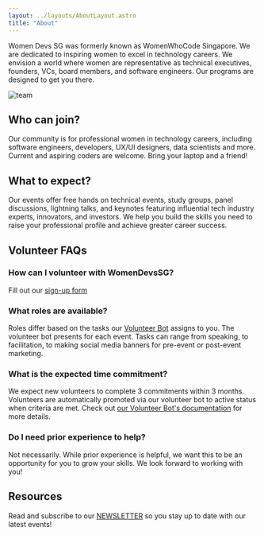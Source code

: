 ```yaml
---
layout: ../layouts/AboutLayout.astro
title: "About"
---
```


Women Devs SG was formerly known as WomenWhoCode Singapore. We are dedicated to inspiring women to excel in technology careers. We envision a world where women are representative as technical executives, founders, VCs, board members, and software engineers. Our programs are designed to get you there.

<div>
  <img src="/assets/team.jpg" class="mx-auto" alt="team">
</div>

## Who can join?

Our community is for professional women in technology careers, including software engineers, developers, UX/UI designers, data scientists and more. Current and aspiring coders are welcome. Bring your laptop and a friend!

## What to expect?

Our events offer free hands on technical events, study groups, panel discussions, lightning talks, and keynotes featuring influential tech industry experts, innovators, and investors. We help you build the skills you need to raise your professional profile and achieve greater career success.

## Volunteer FAQs

### How can I volunteer with WomenDevsSG?

 Fill out our [sign-up form](https://docs.google.com/forms/d/e/1FAIpQLSf0YtHp4Cp1vJW8MVVdbW8CIW3afi1Z-Pmghfv50-98N8F0rQ/viewform)

### What roles are available?

Roles differ based on the tasks our [Volunteer Bot](https://github.com/Women-Devs-SG/volunteer-telegram-bot?tab=readme-ov-file#-features) assigns to you. The volunteer bot presents for each event. Tasks can range from speaking, to facilitation, to making social media banners for pre-event or post-event marketing.

### What is the expected time commitment?

We expect new volunteers to complete 3 commitments within 3 months. Volunteers are automatically promoted via our volunteer bot to active status when criteria are met. Check out [our Volunteer Bot's documentation](https://github.com/Women-Devs-SG/volunteer-telegram-bot?tab=readme-ov-file#-volunteer-management) for more details.

### Do I need prior experience to help?

Not necessarily. While prior experience is helpful, we want this to be an opportunity for you to grow your skills.  We look forward to working with you!


## Resources

Read and subscribe to our [NEWSLETTER](https://www.linkedin.com/newsletters/women-devs-sg-newsletter-7230168584365203459/) so you stay up to date with our latest events!
